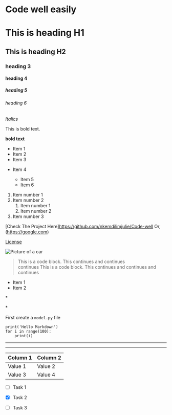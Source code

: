 # Code well easily

# This is heading H1

## This is heading H2

### heading 3

#### heading 4

##### heading 5

###### heading 6

*Italics*

This is bold text.

**bold text**

- Item 1
- Item 2
- Item 3

+ Item 4

    + Item 5
    + Item 6

1. Item number 1
2. Item number 2
    1. Item number 1
    2. Item number 2
3. Item number 3

[Check The Project Here]https://github.com/nkemdilimjulie/Code-well Or, (https://google.com)

[License](#License)


![Picture of a car](https://hips.hearstapps.com/hmg-prod/images/dw-burnett-pcoty22-8260-1671143390.jpg?crop=0.668xw:1.00xh;0.184xw,0&resize=640:*)
>This is a code block.
>This continues and continues\
 continues
>This is a code block.
>This continues and continues and continues

* Item 1
* Item 2

\* 

\*  

First create a `model.py` file

```
print('Hello Markdown')
for i in range(100):
    print(i)
```

---

___


| Column 1| Column 2 |
|---------|----------|
| Value 1 | Value 2  |
| Value 3 | Value 4  |


- [ ] Task 1
- [x] Task 2
- [ ] Task 3


